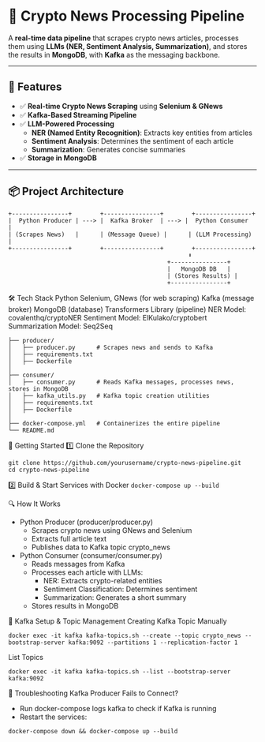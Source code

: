# 🚀 Crypto News Processing Pipeline

A **real-time data pipeline** that scrapes crypto news articles, processes them using **LLMs (NER, Sentiment Analysis, Summarization)**, and stores the results in **MongoDB**, with **Kafka** as the messaging backbone.

---

## 📌 Features
- ✅ **Real-time Crypto News Scraping** using **Selenium & GNews**
- ✅ **Kafka-Based Streaming Pipeline**
- ✅ **LLM-Powered Processing**
  - **NER (Named Entity Recognition)**: Extracts key entities from articles
  - **Sentiment Analysis**: Determines the sentiment of each article
  - **Summarization**: Generates concise summaries
- ✅ **Storage in MongoDB**

---

## 📦 Project Architecture
```
+----------------+        +----------------+        +----------------+
|  Python Producer | ---> |  Kafka Broker  | ---> |  Python Consumer  |
| (Scrapes News)   |      | (Message Queue) |      | (LLM Processing)  |
+----------------+        +----------------+        +----------------+
                                                   ⬇   
                                             +----------------+
                                             |   MongoDB DB   |
                                             | (Stores Results) |
                                             +----------------+
```

🛠️ Tech Stack
Python
Selenium, GNews (for web scraping)
Kafka (message broker)
MongoDB (database)
Transformers Library (pipeline)
NER Model: covalenthq/cryptoNER
Sentiment Model: ElKulako/cryptobert
Summarization Model: Seq2Seq

```
├── producer/
│   ├── producer.py      # Scrapes news and sends to Kafka
│   ├── requirements.txt
│   ├── Dockerfile
│
├── consumer/
│   ├── consumer.py      # Reads Kafka messages, processes news, stores in MongoDB
│   ├── kafka_utils.py   # Kafka topic creation utilities
│   ├── requirements.txt
│   ├── Dockerfile
│
├── docker-compose.yml   # Containerizes the entire pipeline
└── README.md
```

🚀 Getting Started
1️⃣ Clone the Repository

```
git clone https://github.com/yourusername/crypto-news-pipeline.git
cd crypto-news-pipeline
```

2️⃣ Build & Start Services with Docker
```docker-compose up --build```


🔍 How It Works
- Python Producer (producer/producer.py)
  - Scrapes crypto news using GNews and Selenium
  - Extracts full article text
  - Publishes data to Kafka topic crypto_news
- Python Consumer (consumer/consumer.py)
  - Reads messages from Kafka
  - Processes each article with LLMs:
    - NER: Extracts crypto-related entities
    - Sentiment Classification: Determines sentiment
    - Summarization: Generates a short summary
  - Stores results in MongoDB

📌 Kafka Setup & Topic Management
Creating Kafka Topic Manually
```
docker exec -it kafka kafka-topics.sh --create --topic crypto_news --bootstrap-server kafka:9092 --partitions 1 --replication-factor 1
```

List Topics
```
docker exec -it kafka kafka-topics.sh --list --bootstrap-server kafka:9092
```


🐞 Troubleshooting
Kafka Producer Fails to Connect?
- Run docker-compose logs kafka to check if Kafka is running
- Restart the services:
```
docker-compose down && docker-compose up --build
```
